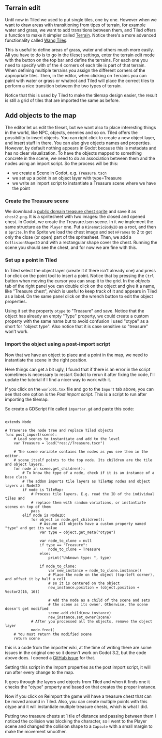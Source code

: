 
## Terrain edit
Until now in Tiled we used to put single tiles, one by one. However when we want to draw areas with transitioning from tipes of terrain, for example water and grass, we want to add transitions between them, and Tiled offers a function to make it simpler called [Terrain](https://doc.mapeditor.org/en/stable/manual/using-the-terrain-tool/). Notice there's a more advanced functionality called [Wang Tiles](https://doc.mapeditor.org/en/stable/manual/using-wang-tiles/).

This is useful to define areas of grass, water and others much more easily.
All you have to do is to go in the tileset settings, enter the terrain edit mode with the button on the top bar and define the terrains. For each one you need to specify with of the 4 corners of each tile is part of that terrain. When defining multiple terrains you assign the different corners of the appropriate tiles.
Then, in the editor, when clicking on Terrains you can paint with water or grass or whatnot and Tiled will place the correct tiles to perform a nice transition between the two types of terrain.

Notice that this is used by Tiled to make the tilemap design easier, the result is still a grid of tiles that are imported the same as before.

## Add objects to the map
The editor let us edit the tileset, but we want also to place interesting things in the world, like NPC, objects, enemies and so on.
Tiled offers the possibility to insert objects. You can right click to create a new object layer, and insert stuff in there. You can also give objects names and properties. However, by default nothing appears in Godot because this is metadata and has no clear visualization.
To have the objects mapped to something concrete in the scene, we need to do an association between them and the nodes using an import script.
So the process will be this:

* we create a Scene in Godot, e.g. `Treasure.tscn`
* we set up a point in an object layer with type=Treasure
* we write an import script to instantiate a Treasure scene where we have the point

### Create the Treasure scene

We download a [public domain treasure chest sprite](https://opengameart.org/content/modified-32x32-treasure-chest) and save it as `chest2.png`. It is a spritesheet with two images: the closed and opened chest.
In Godot, we create the Treasure.tscn scene. In it we implement the same structure as the `Player` one.
Put a `KinematicBody2D` as a root, and then a `Sprite`. In the Sprite we load the chest image and set `HFrames` to 2 to get only the close (or open) part of the spritesheet.
Then, we add a `CollisionShape2D` and with a rectangular shape cover the chest. Running the scene you should see the chest, and for now we are fine with this.

### Set up a point in Tiled

In Tiled select the object layer (create it it there isn't already one) and press I or click on the point tool to insert a point. Notice that by pressing the `Ctrl` button when moving the cursor you can snap it to the grid.
In the *objects* tab of the right panel you can double click on the object and give it a name, like "Treasure chest", which is useful to keep track of it and appears in Tiled as a label. On the same panel click on the wrench button to edit the object properties.

Using it set the property `otype` to "Treasure" and save. Notice that the object has already an empty "Type" property, we could create a custom property with the same name but to avoid confusion I used "otype" as a short for "object type". Also notice that it is case sensitive so "treasure" won't work.

### Import the object using a post-import script

Now that we have an object to place and a point in the map, we need to instantiate the scene in the right position.

Here things can get a bit ugly, I found that if there is an error in the script sometimes is necessary to restart Godot to rerun it after fixing the code, I'll update the tutorial if I find a nicer way to work with it.

If you click on the `world01.tmx` file and go to the `Import` tab above, you can see that one option is the *Post import script*. This is a script to run after importing the tilemap.

So create a GDScript file called `importer.gd` and paste this code:

```GDScript

extends Node

# Traverse the node tree and replace Tiled objects
func post_import(scene):
	# Load scenes to instantiate and add to the level
	var Treasure = load("res://Treasure.tscn")
	
	# The scene variable contains the nodes as you see them in the editor.
	# scene itself points to the top node. Its children are the tile and object layers.
	for node in scene.get_children():
		# To know the type of a node, check if it is an instance of a base class
		# The addon imports tile layers as TileMap nodes and object layers as Node2D
		if node is TileMap:
			# Process tile layers. E.g. read the ID of the individual tiles and
			# replace them with random variations, or instantiate scenes on top of them
			pass
		elif node is Node2D:
			for object in node.get_children():
				# Assume all objects have a custom property named "type" and get its value
				var type = object.get_meta("otype")

				var node_to_clone = null
				if type == "Treasure":
					node_to_clone = Treasure
				else:
					print("Unknown type: ", type)

				if node_to_clone:
					var new_instance = node_to_clone.instance()
					# Place the node on the object (top-left corner), and offset it by half a cell
					# so it is centered on the object
					new_instance.position = (object.position + Vector2(16, 16))
					
					# Add the node as a child of the scene and sets
					# the scene as its owner. Otherwise, the scene doesn't get modified
					scene.add_child(new_instance)
					new_instance.set_owner(scene)
			# After you processed all the objects, remove the object layer
			node.free()
	# You must return the modified scene
	return scene
```

this is a code from the importer wiki, at the time of writing there are some issues in the original one so it doesn't work on Godot 3.2, but the code above does. I opened a [GitHub issue](https://github.com/vnen/godot-tiled-importer/issues/124) for that.

Setting this script in the Import properties as the post import script, it will run after every change to the map.

It goes through the layers and objects from Tiled and when it finds one it checks the "otype" property and based on that creates the proper instance.

Now if you click on Reimport the game will have a treasure chest that can be moved around in Tiled. Also, you can create multiple points with this otype and it will instantiate multiple treasure chests, which is what I did.

Putting two treasure chests at 1 tile of distance and passing between them I noticed the collision was blocking the character, so I went to the Player scene and changed the collision shape to a `Capsule` with a small margin to make the movement smoother.